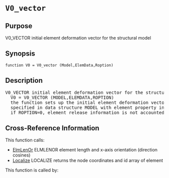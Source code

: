 
<!-- <a name="_top"></a>
<div><a href="../../../_index.md">Home</a> &gt;  <a href="#">latest</a> &gt; <a href="#">Introspection</a> &gt; <a href="_index.md">Structure</a> &gt; V0_vector.m</div> -->

<!--<table width="100%"><tr><td align="left"><a href="../../../_index.md"><img alt="<" border="0" src="../../../left.png">&nbsp;Master index</a></td>
<td align="right"><a href="_index.md">Index for latest\Introspection\Structure&nbsp;<img alt=">" border="0" src="../../../right.png"></a></td></tr></table>-->
# `V0_vector`
<!-- <h1>V0_vector
</h1> -->

## <a name="_name"></a>Purpose

<!-- <h2 id="purpose"><a name="_name"></a>Purpose</h2> -->

V0_VECTOR initial element deformation vector for the structural model

<!-- <div class="box"><strong>V0_VECTOR initial element deformation vector for the structural model</strong></div> -->

## <a name="_synopsis"></a>Synopsis

`function V0 = V0_vector (Model,ElemData,Roption)` 
## <a name="_description"></a>Description

<pre class="comment">V0_VECTOR initial element deformation vector for the structural model
  V0 = V0_VECTOR (MODEL,ELEMDATA,ROPTION)
  the function sets up the initial element deformation vector V0 for the structural model
  specified in data structure MODEL with element property information in cell array ELEMDATA
  if ROPTION=0, element release information is not accounted for in setting up V0 (default=1)</pre>
<!-- <div class="fragment"><pre class="comment">V0_VECTOR initial element deformation vector for the structural model
  V0 = V0_VECTOR (MODEL,ELEMDATA,ROPTION)
  the function sets up the initial element deformation vector V0 for the structural model
  specified in data structure MODEL with element property information in cell array ELEMDATA
  if ROPTION=0, element release information is not accounted for in setting up V0 (default=1)</pre></div> -->

<!-- crossreference -->
## <a name="_cross"></a>Cross-Reference Information

This function calls:
<ul style="list-style-image:url(../../../matlabicon.gif)">
<li><a href="../../../latest/Introspection/Frame/ElmLenOr" class="code" title="function [L,dcx] = ElmLenOr (xyz)">ElmLenOr</a>	ELMLENOR element length and x-axis orientation (direction cosines)</li><li><a href="../../../latest/Introspection/Frame/Localize" class="code" title="function [xyz,id] = Localize (Model,el)">Localize</a>	LOCALIZE returns the node coordinates and id array of element</li></ul>
This function is called by:
<ul style="list-style-image:url(../../../matlabicon.gif)">
</ul>
<!-- crossreference -->




<!-- <hr><address>Generated on Sun 20-Dec-2020 19:28:50 by <strong><a href="http://www.artefact.tk/software/matlab/m2html/" title="Matlab Documentation in HTML">m2html</a></strong> &copy; 2005</address> -->